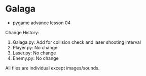 # Galaga
- pygame advance lesson 04

Change History:
1. Galaga.py: Add for collision check and laser shooting interval
2. Player.py: No change
3. Laser.py: No change
4. Enemy.py: No change

All files are individual except images/sounds.
